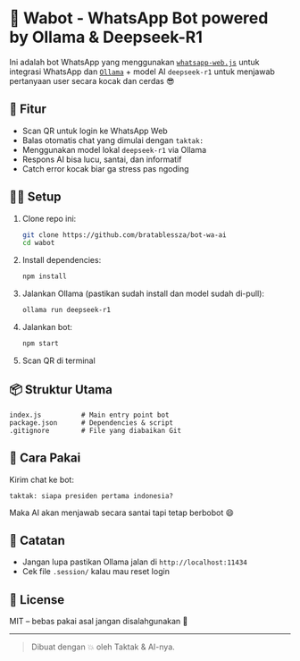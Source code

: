 # 🤖 Wabot - WhatsApp Bot powered by Ollama & Deepseek-R1

Ini adalah bot WhatsApp yang menggunakan [`whatsapp-web.js`](https://github.com/pedroslopez/whatsapp-web.js) untuk integrasi WhatsApp dan [`Ollama`](https://ollama.com/) + model AI `deepseek-r1` untuk menjawab pertanyaan user secara kocak dan cerdas 😎

## 🚀 Fitur

- Scan QR untuk login ke WhatsApp Web
- Balas otomatis chat yang dimulai dengan `taktak:`
- Menggunakan model lokal `deepseek-r1` via Ollama
- Respons AI bisa lucu, santai, dan informatif
- Catch error kocak biar ga stress pas ngoding

## 🧑‍💻 Setup

1. Clone repo ini:
   ```bash
   git clone https://github.com/bratablessza/bot-wa-ai
   cd wabot
   ```

2. Install dependencies:
   ```bash
   npm install
   ```

3. Jalankan Ollama (pastikan sudah install dan model sudah di-pull):
   ```bash
   ollama run deepseek-r1
   ```

4. Jalankan bot:
   ```bash
   npm start
   ```

5. Scan QR di terminal

## 📦 Struktur Utama

```
index.js          # Main entry point bot
package.json      # Dependencies & script
.gitignore        # File yang diabaikan Git
```

## 💬 Cara Pakai

Kirim chat ke bot:
```
taktak: siapa presiden pertama indonesia?
```

Maka AI akan menjawab secara santai tapi tetap berbobot 😄

## 📌 Catatan

- Jangan lupa pastikan Ollama jalan di `http://localhost:11434`
- Cek file `.session/` kalau mau reset login

## 📜 License

MIT – bebas pakai asal jangan disalahgunakan 🚫

---

> Dibuat dengan 💥 oleh Taktak & AI-nya.
